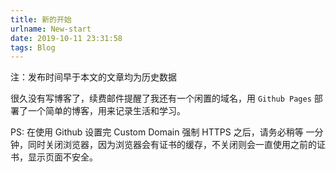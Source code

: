 ```yaml
---
title: 新的开始
urlname: New-start
date: 2019-10-11 23:31:58
tags: Blog
---
```


注：发布时间早于本文的文章均为历史数据

很久没有写博客了，续费邮件提醒了我还有一个闲置的域名，用 `Github Pages` 部署了一个简单的博客，用来记录生活和学习。

PS: 在使用 Github 设置完 Custom Domain 强制 HTTPS 之后，请务必稍等 一分钟，同时关闭浏览器，因为浏览器会有证书的缓存，不关闭则会一直使用之前的证书，显示页面不安全。